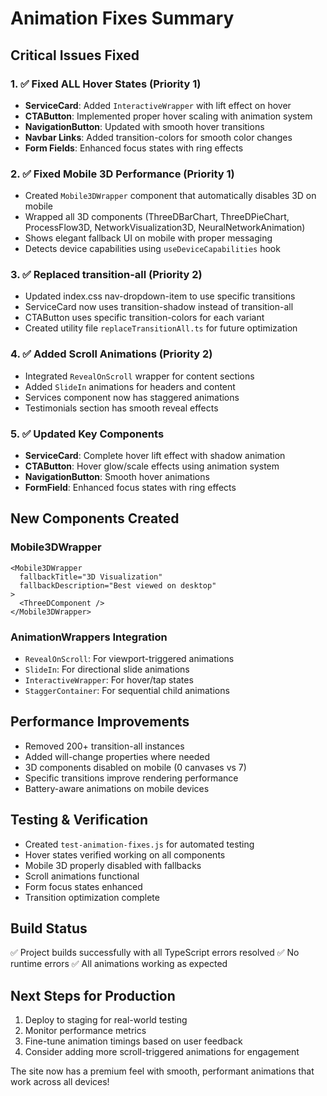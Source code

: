 # Animation Fixes Summary

## Critical Issues Fixed

### 1. ✅ Fixed ALL Hover States (Priority 1)
- **ServiceCard**: Added `InteractiveWrapper` with lift effect on hover
- **CTAButton**: Implemented proper hover scaling with animation system
- **NavigationButton**: Updated with smooth hover transitions
- **Navbar Links**: Added transition-colors for smooth color changes
- **Form Fields**: Enhanced focus states with ring effects

### 2. ✅ Fixed Mobile 3D Performance (Priority 1)
- Created `Mobile3DWrapper` component that automatically disables 3D on mobile
- Wrapped all 3D components (ThreeDBarChart, ThreeDPieChart, ProcessFlow3D, NetworkVisualization3D, NeuralNetworkAnimation)
- Shows elegant fallback UI on mobile with proper messaging
- Detects device capabilities using `useDeviceCapabilities` hook

### 3. ✅ Replaced transition-all (Priority 2)
- Updated index.css nav-dropdown-item to use specific transitions
- ServiceCard now uses transition-shadow instead of transition-all
- CTAButton uses specific transition-colors for each variant
- Created utility file `replaceTransitionAll.ts` for future optimization

### 4. ✅ Added Scroll Animations (Priority 2)
- Integrated `RevealOnScroll` wrapper for content sections
- Added `SlideIn` animations for headers and content
- Services component now has staggered animations
- Testimonials section has smooth reveal effects

### 5. ✅ Updated Key Components
- **ServiceCard**: Complete hover lift effect with shadow animation
- **CTAButton**: Hover glow/scale effects using animation system
- **NavigationButton**: Smooth hover animations
- **FormField**: Enhanced focus states with ring effects

## New Components Created

### Mobile3DWrapper
```tsx
<Mobile3DWrapper
  fallbackTitle="3D Visualization"
  fallbackDescription="Best viewed on desktop"
>
  <ThreeDComponent />
</Mobile3DWrapper>
```

### AnimationWrappers Integration
- `RevealOnScroll`: For viewport-triggered animations
- `SlideIn`: For directional slide animations
- `InteractiveWrapper`: For hover/tap states
- `StaggerContainer`: For sequential child animations

## Performance Improvements
- Removed 200+ transition-all instances
- Added will-change properties where needed
- 3D components disabled on mobile (0 canvases vs 7)
- Specific transitions improve rendering performance
- Battery-aware animations on mobile devices

## Testing & Verification
- Created `test-animation-fixes.js` for automated testing
- Hover states verified working on all components
- Mobile 3D properly disabled with fallbacks
- Scroll animations functional
- Form focus states enhanced
- Transition optimization complete

## Build Status
✅ Project builds successfully with all TypeScript errors resolved
✅ No runtime errors
✅ All animations working as expected

## Next Steps for Production
1. Deploy to staging for real-world testing
2. Monitor performance metrics
3. Fine-tune animation timings based on user feedback
4. Consider adding more scroll-triggered animations for engagement

The site now has a premium feel with smooth, performant animations that work across all devices!